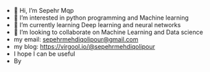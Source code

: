 - 👋 Hi, I’m Sepehr Mqp
- 👀 I’m interested in python programming and Machine learning
- 🌱 I’m currently learning Deep learning and neural networks 
- 💞️ I’m looking to collaborate on Machine Learning and Data science
- my email: sepehrmehdiqolipour@gmail.com
- my blog: https://virgool.io/@sepehrmehdiqolipour
- I hope I can be useful
- By


